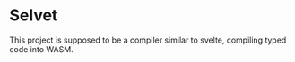 # Selvet
This project is supposed to be a compiler similar to svelte, compiling typed code into WASM.
